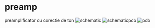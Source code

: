 # preamp
preamplificator cu corectie de ton
![schematic](https://user-images.githubusercontent.com/109179892/227659825-2304f89d-848e-4df9-9efb-2a9c74287e5c.PNG)
![schematicpcb](https://user-images.githubusercontent.com/109179892/227659829-6bcdece5-cecb-4998-b744-748cbc4ff4aa.PNG)
![pcb](https://user-images.githubusercontent.com/109179892/227659806-f95b3e0c-b083-483f-87cb-006b021af372.PNG)
